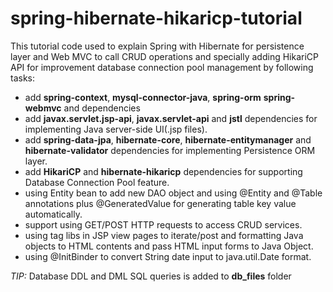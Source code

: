 # spring-hibernate-hikaricp-tutorial

This tutorial code used to explain Spring with Hibernate for persistence layer and Web MVC to call CRUD operations and specially adding HikariCP API for improvement database connection pool management by following tasks:

* add **spring-context**, **mysql-connector-java**, **spring-orm** **spring-webmvc** and dependencies
* add **javax.servlet.jsp-api**, **javax.servlet-api** and **jstl** dependencies for implementing Java server-side UI(.jsp files).
* add **spring-data-jpa**, **hibernate-core**, **hibernate-entitymanager** and **hibernate-validator** dependencies for implementing Persistence ORM layer.
* add **HikariCP** and **hibernate-hikaricp** dependencies for supporting Database Connection Pool feature.
* using Entity bean to add new DAO object and using @Entity and @Table annotations plus @GeneratedValue for generating table key value automatically.
* support using GET/POST HTTP requests to access CRUD services.
* using tag libs in JSP view pages to iterate/post and formatting Java objects to HTML contents and pass HTML input forms to Java Object.
* using @InitBinder to convert String date input to java.util.Date format.

_TIP:_ Database DDL and DML SQL queries is added to **db_files** folder
